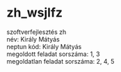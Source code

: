 # zh_wsjlfz
szoftverfejlesztés zh  
név: Király Mátyás  
neptun kód: Király Mátyás      
megoldott feladat sorszáma: 1, 3  
megoldatlan feladat sorszáma: 2, 4, 5
